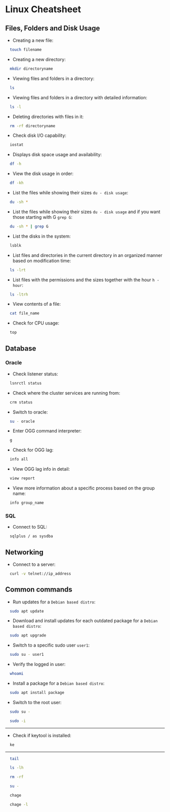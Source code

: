 # Linux Cheatsheet

## Files, Folders and Disk Usage

- Creating a new file:

```sh
  touch filename
```

- Creating a new directory:

```sh
  mkdir directoryname
```

- Viewing files and folders in a directory:

```sh
  ls
```

- Viewing files and folders in a directory with detailed information:

```sh
  ls -l
```

- Deleting directories with files in it:

```sh
  rm -rf directoryname
```

- Check disk I/O capability:

```sh
  iostat
```

- Displays disk space usage and availability:

```sh
  df -h
```

- View the disk usage in order:

```sh
  df -kh
```

- List the files while showing their sizes `du - disk usage`:

```sh
  du -sh *
```

- List the files while showing their sizes `du - disk usage` and if you want those starting with G `grep G`:

```sh
  du -sh * | grep G
```

- List the disks in the system:

```sh
  lsblk
```

- List files and directories in the current directory in an organized manner based on modification time:
  
```sh
  ls -lrt
```

- List files with the permissions and the sizes together with the hour `h - hour`:

```sh
  ls -ltrh
```

- View contents of a file:

```sh
  cat file_name
```

- Check for CPU usage:

```sh
  top
```

## Database 

### Oracle

- Check listener status:

```sh
  lsnrctl status
```

- Check where the cluster services are running from:
  
```sh
  crm status
```

- Switch to oracle:

```sh
  su - oracle
```

- Enter OGG command interpreter:

```sh
  g
```

- Check for OGG lag:

```sh
  info all
```

- View OGG lag info in detail:

```sh
  view report
```

- View more information about a specific process based on the group name:

```sh
  info group_name
```

### SQL

- Connect to SQL:

```sh
  sqlplus / as sysdba
```

## Networking

- Connect to a server:

```sh
  curl -v telnet://ip_address
```

## Common commands

- Run updates for a `Debian based distro`:

```sh
  sudo apt update
```

- Download and install updates for each outdated package for a `Debian based distro`:

```sh
  sudo apt upgrade
```

- Switch to a specific sudo user `user1`:

```sh
  sudo su - user1
```

- Verify the logged in user:

```sh
  whoami
```

- Install a package for a `Debian based distro`:

```sh
  sudo apt install package
```

- Switch to the root user:
  
```sh
  sudo su -
```

```sh
  sudo -i
```

---

- Check if keytool is installed:

```sh
  ke
```

---

```sh
  tail
```

```sh
  ls -lh
```

```sh
  rm -rf
```

```sh
  su -
```

```sh
  chage
```

```sh
  chage -l
```
